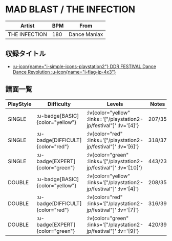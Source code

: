 # MAD BLAST / THE INFECTION

|Artist|BPM|From|
|------|---|----|
|THE INFECTION|180|Dance Maniax|

## 収録タイトル

- [ :u-icon{name="i-simple-icons-playstation2"} DDR FESTIVAL Dance Dance Revolution :u-icon{name="i-flag-jp-4x3"} ](/playstation2-jp/festival)

## 譜面一覧

|PlayStyle|Difficulty|Levels|Notes|Movie|
|---------|----------|------|-----|-----|
|SINGLE| :u-badge[BASIC]{color="yellow"} | :lv{color="yellow" :links='["/playstation2-jp/festival"]' :lv='[4]'} |207/35||
|SINGLE| :u-badge[DIFFICULT]{color="red"} | :lv{color="red" :links='["/playstation2-jp/festival"]' :lv='[6]'} |318/37||
|SINGLE| :u-badge[EXPERT]{color="green"} | :lv{color="green" :links='["/playstation2-jp/festival"]' :lv='[10]'} |443/23||
|DOUBLE| :u-badge[BASIC]{color="yellow"} | :lv{color="yellow" :links='["/playstation2-jp/festival"]' :lv='[4]'} |208/35||
|DOUBLE| :u-badge[DIFFICULT]{color="red"} | :lv{color="red" :links='["/playstation2-jp/festival"]' :lv='[7]'} |316/39||
|DOUBLE| :u-badge[EXPERT]{color="green"} | :lv{color="green" :links='["/playstation2-jp/festival"]' :lv='[9]'} |420/39||
